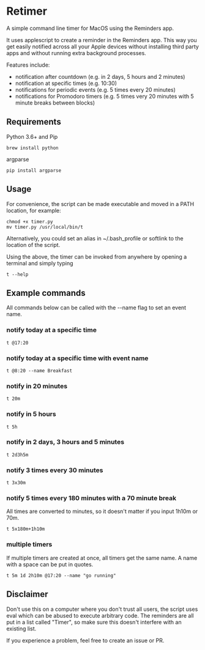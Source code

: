 # Retimer
A simple command line timer for MacOS using the Reminders app.

It uses applescript to create a reminder in the Reminders app. This way you get easily notified across all your Apple devices without installing third party apps and without running extra background processes.

Features include:

- notification after countdown (e.g. in 2 days, 5 hours and 2 minutes)
- notification at specific times (e.g. 10:30)
- notifications for periodic events (e.g. 5 times every 20 minutes)
- notifications for Promodoro timers (e.g. 5 times very 20 minutes with 5 minute breaks between blocks)

## Requirements

Python 3.6+ and Pip
```
brew install python
```
argparse
```
pip install argparse
```

## Usage

For convenience, the script can be made executable and moved in a PATH location, for example:
````
chmod +x timer.py
mv timer.py /usr/local/bin/t
````
Alternatively, you could set an alias in ~/.bash_profile or softlink to the location of the script.

Using the above, the timer can be invoked from anywhere by opening a terminal and simply typing
````
t --help
````

## Example commands

All commands below can be called with the --name flag to set an event name. 

### notify today at a specific time
````
t @17:20
````
### notify today at a specific time with event name
````
t @8:20 --name Breakfast
````
### notify in 20 minutes
````
t 20m
````
### notify in 5 hours
````
t 5h
````
### notify in 2 days, 3 hours and 5 minutes
````
t 2d3h5m
````
### notify 3 times every 30 minutes
````
t 3x30m
````
### notify 5 times every 180 minutes with a 70 minute break
All times are converted to minutes, so it doesn't matter if you input 1h10m or 70m.
````
t 5x180m+1h10m
````
### multiple timers
If multiple timers are created at once, all timers get the same name. A name with a space can be put in quotes.
````
t 5m 1d 2h10m @17:20 --name "go running"
````


## Disclaimer
Don't use this on a computer where you don't trust all users, the script uses eval which can be abused to execute arbitrary code. 
The reminders are all put in a list called "Timer", so make sure this doesn't interfere with an existing list. 


If you experience a problem, feel free to create an issue or PR.

